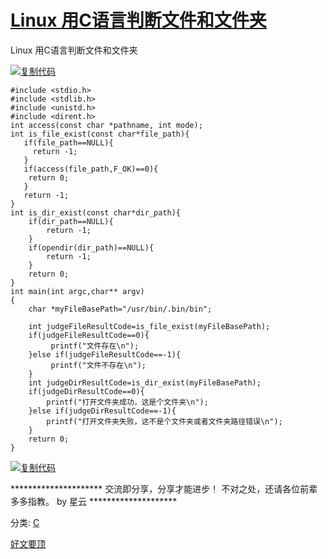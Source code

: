 # [Linux 用C语言判断文件和文件夹](https://www.cnblogs.com/xingyunblog/p/7003588.html)



Linux 用C语言判断文件和文件夹

[![复制代码](https://common.cnblogs.com/images/copycode.gif)](javascript:void(0);)

```
#include <stdio.h>
#include <stdlib.h>
#include <unistd.h>
#include <dirent.h>
int access(const char *pathname, int mode);
int is_file_exist(const char*file_path){
   if(file_path==NULL){
     return -1;
   }
   if(access(file_path,F_OK)==0){
    return 0;
   }
   return -1;
}
int is_dir_exist(const char*dir_path){
    if(dir_path==NULL){
        return -1;
    }
    if(opendir(dir_path)==NULL){
        return -1;
    }
    return 0;
}
int main(int argc,char** argv)
{
    char *myFileBasePath="/usr/bin/.bin/bin";
    
    int judgeFileResultCode=is_file_exist(myFileBasePath);
    if(judgeFileResultCode==0){
         printf("文件存在\n");
    }else if(judgeFileResultCode==-1){
         printf("文件不存在\n");
    }
    int judgeDirResultCode=is_dir_exist(myFileBasePath);
    if(judgeDirResultCode==0){
        printf("打开文件夹成功，这是个文件夹\n");
    }else if(judgeDirResultCode==-1){
        printf("打开文件夹失败，这不是个文件夹或者文件夹路径错误\n");
    }
    return 0;
}
```

[![复制代码](https://common.cnblogs.com/images/copycode.gif)](javascript:void(0);)

 

********************* 交流即分享，分享才能进步！ 不对之处，还请各位前辈多多指教。 by 星云 ********************



分类: [C](https://www.cnblogs.com/xingyunblog/category/568872.html)

[好文要顶](javascript:void(0);)